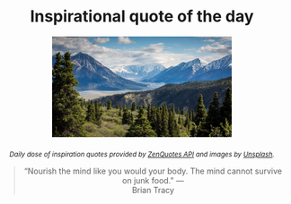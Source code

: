 
<div align="center">

# Inspirational quote of the day

<img src="./data/photo.jpeg" alt="Beautiful nature photo" width="320" height="180">

<sub><i>Daily dose of inspiration quotes provided by [ZenQuotes API](https://zenquotes.io/) and images by [Unsplash](https://unsplash.com/).</i></sub>


<blockquote>&ldquo;Nourish the mind like you would your body. The mind cannot survive on junk food.&rdquo; &mdash; <footer>Brian Tracy</footer></blockquote>

</div>
